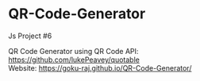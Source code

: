 # QR-Code-Generator
Js Project #6

QR Code Generator using QR Code API: https://github.com/lukePeavey/quotable  <br>
Website: https://goku-raj.github.io/QR-Code-Generator/
